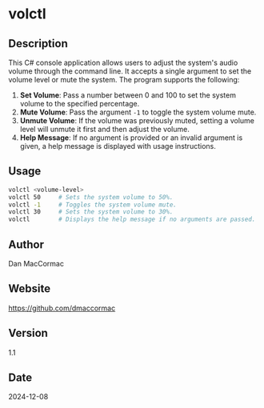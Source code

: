 # volctl

## Description

This C# console application allows users to adjust the system's audio volume through the command line. It accepts a single argument to set the volume level or mute the system. The program supports the following:

1. **Set Volume**: Pass a number between 0 and 100 to set the system volume to the specified percentage.
2. **Mute Volume**: Pass the argument `-1` to toggle the system volume mute.
3. **Unmute Volume**: If the volume was previously muted, setting a volume level will unmute it first and then adjust the volume.
4. **Help Message**: If no argument is provided or an invalid argument is given, a help message is displayed with usage instructions.

## Usage

```sh
volctl <volume-level>
volctl 50     # Sets the system volume to 50%.
volctl -1     # Toggles the system volume mute.
volctl 30     # Sets the system volume to 30%.
volctl        # Displays the help message if no arguments are passed.
```

## Author
Dan MacCormac

## Website
https://github.com/dmaccormac

## Version
1.1

## Date
2024-12-08
